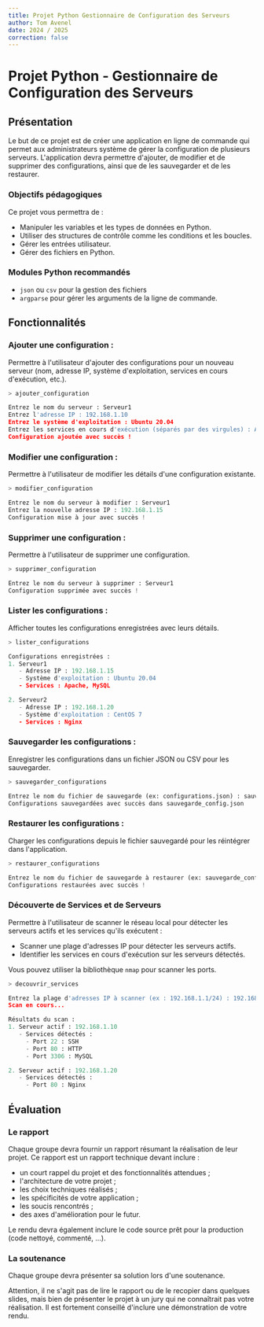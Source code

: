 ```yaml
---
title: Projet Python Gestionnaire de Configuration des Serveurs
author: Tom Avenel
date: 2024 / 2025
correction: false
---
```


# Projet Python - Gestionnaire de Configuration des Serveurs

## Présentation

Le but de ce projet est de créer une application en ligne de commande qui permet aux administrateurs système de gérer la configuration de plusieurs serveurs. L'application devra permettre d'ajouter, de modifier et de supprimer des configurations, ainsi que de les sauvegarder et de les restaurer.

### Objectifs pédagogiques

Ce projet vous permettra de :

- Manipuler les variables et les types de données en Python.
- Utiliser des structures de contrôle comme les conditions et les boucles.
- Gérer les entrées utilisateur.
- Gérer des fichiers en Python.

### Modules Python recommandés

- `json` ou `csv` pour la gestion des fichiers
- `argparse` pour gérer les arguments de la ligne de commande.

## Fonctionnalités

### Ajouter une configuration :

Permettre à l'utilisateur d'ajouter des configurations pour un nouveau serveur (nom, adresse IP, système d'exploitation, services en cours d'exécution, etc.).

```python
> ajouter_configuration

Entrez le nom du serveur : Serveur1
Entrez l'adresse IP : 192.168.1.10
Entrez le système d'exploitation : Ubuntu 20.04
Entrez les services en cours d'exécution (séparés par des virgules) : Apache, MySQL
Configuration ajoutée avec succès !
```

### Modifier une configuration :

Permettre à l'utilisateur de modifier les détails d'une configuration existante.

```python
> modifier_configuration

Entrez le nom du serveur à modifier : Serveur1
Entrez la nouvelle adresse IP : 192.168.1.15
Configuration mise à jour avec succès !
```

### Supprimer une configuration :

Permettre à l'utilisateur de supprimer une configuration.

```python
> supprimer_configuration

Entrez le nom du serveur à supprimer : Serveur1
Configuration supprimée avec succès !
```

### Lister les configurations :

Afficher toutes les configurations enregistrées avec leurs détails.

```python
> lister_configurations

Configurations enregistrées :
1. Serveur1
   - Adresse IP : 192.168.1.15
   - Système d'exploitation : Ubuntu 20.04
   - Services : Apache, MySQL

2. Serveur2
   - Adresse IP : 192.168.1.20
   - Système d'exploitation : CentOS 7
   - Services : Nginx
```

### Sauvegarder les configurations :

Enregistrer les configurations dans un fichier JSON ou CSV pour les sauvegarder.

```python
> sauvegarder_configurations

Entrez le nom du fichier de sauvegarde (ex: configurations.json) : sauvegarde_config.json
Configurations sauvegardées avec succès dans sauvegarde_config.json
```

### Restaurer les configurations :

Charger les configurations depuis le fichier sauvegardé pour les réintégrer dans l'application.

```python
> restaurer_configurations

Entrez le nom du fichier de sauvegarde à restaurer (ex: sauvegarde_config.json) : sauvegarde_config.json
Configurations restaurées avec succès !
```

### Découverte de Services et de Serveurs

Permettre à l'utilisateur de scanner le réseau local pour détecter les serveurs actifs et les services qu'ils exécutent :

- Scanner une plage d'adresses IP pour détecter les serveurs actifs.
- Identifier les services en cours d'exécution sur les serveurs détectés.

Vous pouvez utiliser la bibliothèque `nmap` pour scanner les ports.

```python
> decouvrir_services

Entrez la plage d'adresses IP à scanner (ex : 192.168.1.1/24) : 192.168.1.0/24
Scan en cours...

Résultats du scan :
1. Serveur actif : 192.168.1.10
   - Services détectés :
     - Port 22 : SSH
     - Port 80 : HTTP
     - Port 3306 : MySQL

2. Serveur actif : 192.168.1.20
   - Services détectés :
     - Port 80 : Nginx
```

## Évaluation

### Le rapport

Chaque groupe devra fournir un rapport résumant la réalisation de leur projet. Ce rapport est un rapport technique devant inclure :

- un court rappel du projet et des fonctionnalités attendues ;
- l'architecture de votre projet ;
- les choix techniques réalisés ;
- les spécificités de votre application ;
- les soucis rencontrés ;
- des axes d'amélioration pour le futur.

Le rendu devra également inclure le code source prêt pour la production (code nettoyé, commenté, ...).

### La soutenance

Chaque groupe devra présenter sa solution lors d'une soutenance.

Attention, il ne s'agit pas de lire le rapport ou de le recopier dans quelques slides, mais bien de présenter le projet à un jury qui ne connaîtrait pas votre réalisation. Il est fortement conseillé d'inclure une démonstration de votre rendu.

